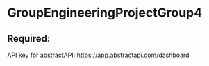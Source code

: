 # GroupEngineeringProjectGroup4

## Required:

API key for abstractAPI: https://app.abstractapi.com/dashboard
